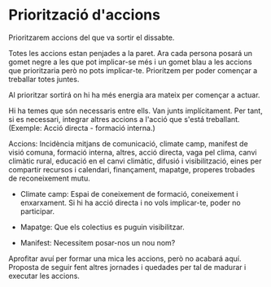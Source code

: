 Priorització d'accions
===

Prioritzarem accions del que va sortir el dissabte.

Totes les accions estan penjades a la paret. Ara cada persona posará un gomet negre a les que pot implicar-se més i un gomet blau a les accions que prioritzaria però no pots implicar-te. Prioritzem per poder començar a treballar totes juntes. 

Al prioritzar sortirá on hi ha més energia ara mateix per començar a actuar. 

Hi ha temes que són necessaris entre ells. Van junts implícitament. Per tant, si es necessari, integrar altres accions a l'acció que s'está treballant. (Exemple: Acció directa - formació interna.)

Accions: Incidència mitjans de comunicació, climate camp, manifest de visió comuna, formació interna, altres, acció directa, vaga pel clima, canvi climàtic rural, educació en el canvi climàtic, difusió i visibilització, eines per compartir recursos i calendari, finançament, mapatge, properes trobades de reconeixement mutu.

- Climate camp: Espai de coneixement de formació, coneixement i enxarxament. Si hi ha acció directa i no vols implicar-te, poder no participar. 

- Mapatge: Que els colectius es puguin visibilitzar. 

- Manifest: Necessitem posar-nos un nou nom? 

Aprofitar avuí per formar una mica les accions, però no acabará aquí. Proposta de seguir fent altres jornades i quedades per tal de madurar i executar les accions. 

